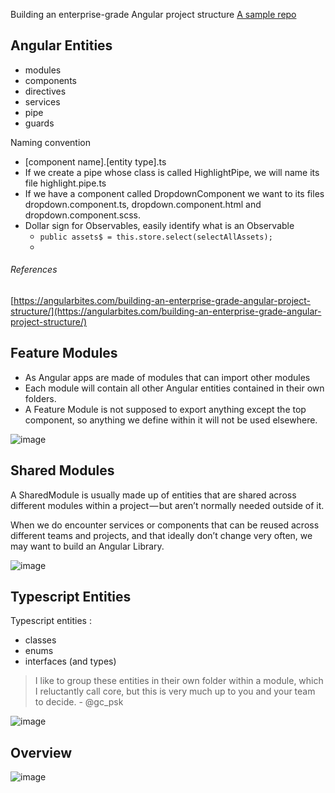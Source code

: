 Building an enterprise-grade Angular project structure
[A sample repo](https://github.com/Gbuomprisco/cryptofolio)

## Angular Entities
- modules
- components
- directives
- services
- pipe
- guards

Naming convention
- [component name].[entity type].ts
- If we create a pipe whose class is called HighlightPipe, we will name its file highlight.pipe.ts
- If we have a component called DropdownComponent we want to its files dropdown.component.ts, dropdown.component.html and dropdown.component.scss.
- Dollar sign for Observables, easily identify what is an Observable
  -  `public assets$ = this.store.select(selectAllAssets);`
  -  
###### References 
[https://angularbites.com/building-an-enterprise-grade-angular-project-structure/](https://angularbites.com/building-an-enterprise-grade-angular-project-structure/)

## Feature Modules
- As Angular apps are made of modules that can import other modules
- Each module will contain all other Angular entities contained in their own folders.
- A Feature Module is not supposed to export anything except the top component, so anything we define within it will not be used elsewhere.
  
![image](https://user-images.githubusercontent.com/21466657/96357471-e9ab9200-10c1-11eb-8dbb-707ef1663d24.png)

## Shared Modules
A SharedModule is usually made up of entities that are shared across different modules within a project — but aren’t normally needed outside of it.

When we do encounter services or components that can be reused across different teams and projects, and that ideally don’t change very often, we may want to build an Angular Library.

![image](https://user-images.githubusercontent.com/21466657/96357483-1d86b780-10c2-11eb-90ff-3f802835568c.png)

## Typescript Entities
Typescript entities :
  - classes
  - enums
  - interfaces (and types)

> I like to group these entities in their own folder within a module, which I reluctantly call core, but this is very much up to you and your team to decide. - @gc_psk

![image](https://user-images.githubusercontent.com/21466657/96357505-84a46c00-10c2-11eb-8190-ef6698ff18d4.png)

## Overview
![image](https://user-images.githubusercontent.com/21466657/96402607-f43a5a00-119b-11eb-9e35-13c40df5b101.png)
